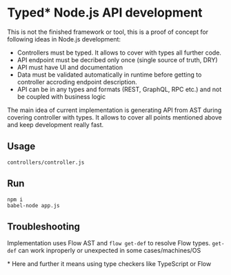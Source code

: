 # Typed* Node.js API development

This is not the finished framework or tool, this is a proof of concept for following ideas in Node.js development:

* Controllers must be typed. It allows to cover with types all further code.
* API endpoint must be decribed only once (single source of truth, DRY)
* API must have UI and documentation
* Data must be validated automatically in runtime before getting to controller accroding endpoint description.
* API can be in any types and formats (REST, GraphQL, RPC etc.) and not be coupled with business logic

The main idea of current implementation is generating API from AST during covering controller with types.
It allows to cover all points mentioned above and keep development really fast.

## Usage

`controllers/controller.js`

## Run

```
npm i
babel-node app.js
```

## Troubleshooting

Implementation uses Flow AST and `flow get-def` to resolve Flow types. `get-def` can work inproperly or unexpected in some cases/machines/OS

\* Here and further it means using type checkers like TypeScript or Flow
